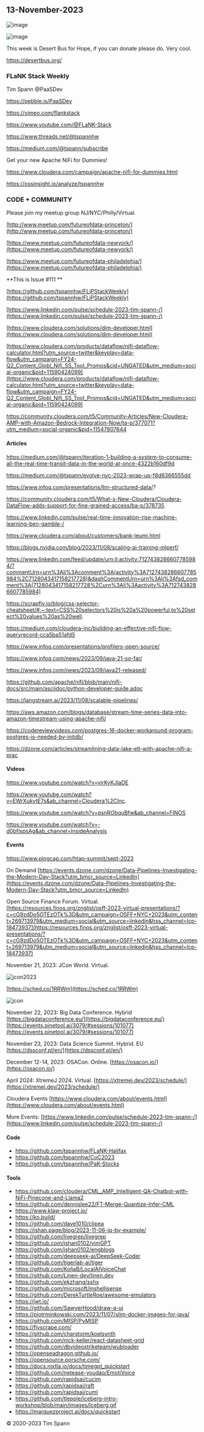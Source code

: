 ## 13-November-2023

![image](https://github.com/tspannhw/FLiPStackWeekly/assets/18673814/653bed11-b3af-4adb-917f-000668a15ed7)

![image](https://github.com/tspannhw/FLiPStackWeekly/assets/18673814/81ab7bb7-903e-4708-9c7b-4633eed09c25)


This week is Desert Bus for Hope, if you can donate please do.   Very cool.

https://desertbus.org/


### FLaNK Stack Weekly


Tim Spann @PaaSDev

https://pebble.is/PaaSDev

https://vimeo.com/flankstack

https://www.youtube.com/@FLaNK-Stack

https://www.threads.net/@tspannhw

https://medium.com/@tspann/subscribe

Get your new Apache NiFi for Dummies!

https://www.cloudera.com/campaign/apache-nifi-for-dummies.html

https://ossinsight.io/analyze/tspannhw



### CODE + COMMUNITY

Please join my meetup group NJ/NYC/Philly/Virtual. 

[http://www.meetup.com/futureofdata-princeton/](http://www.meetup.com/futureofdata-princeton/)

[https://www.meetup.com/futureofdata-newyork/](https://www.meetup.com/futureofdata-newyork/)

[https://www.meetup.com/futureofdata-philadelphia/](https://www.meetup.com/futureofdata-philadelphia/)


**This is Issue #111 **

[https://github.com/tspannhw/FLiPStackWeekly](https://github.com/tspannhw/FLiPStackWeekly)

[https://www.linkedin.com/pulse/schedule-2023-tim-spann-/](https://www.linkedin.com/pulse/schedule-2023-tim-spann-/)

[https://www.cloudera.com/solutions/dim-developer.html](https://www.cloudera.com/solutions/dim-developer.html)

[https://www.cloudera.com/products/dataflow/nifi-dataflow-calculator.html?utm_source=twitter&keyplay=data-flow&utm_campaign=FY24-Q2_Content_Globl_Nifi_SS_Tool_Promos&cid=UNGATED&utm_medium=social-organic&pid=11590424099](https://www.cloudera.com/products/dataflow/nifi-dataflow-calculator.html?utm_source=twitter&keyplay=data-flow&utm_campaign=FY24-Q2_Content_Globl_Nifi_SS_Tool_Promos&cid=UNGATED&utm_medium=social-organic&pid=11590424099)

[https://community.cloudera.com/t5/Community-Articles/New-Cloudera-AMP-with-Amazon-Bedrock-Integration-Now/ta-p/377071?utm_medium=social-organic&pid=11547807644
](https://community.cloudera.com/t5/Community-Articles/New-Cloudera-AMP-with-Amazon-Bedrock-Integration-Now/ta-p/377071?utm_medium=social-organic&pid=11547807644)


#### Articles

https://medium.com/@tspann/iteration-1-building-a-system-to-consume-all-the-real-time-transit-data-in-the-world-at-once-4322b160df9d

https://medium.com/@tspann/evolve-nyc-2023-wrap-up-f8d6366555dd

https://www.infoq.com/presentations/llm-structured-data/?

https://community.cloudera.com/t5/What-s-New-Cloudera/Cloudera-DataFlow-adds-support-for-fine-grained-access/ba-p/378735

https://www.linkedin.com/pulse/real-time-innovation-rise-machine-learning-ben-gamble-/

https://www.cloudera.com/about/customers/bank-leumi.html

https://blogs.nvidia.com/blog/2023/11/08/scaling-ai-training-mlperf/


https://www.linkedin.com/feed/update/urn:li:activity:7127438286607785984/?commentUrn=urn%3Ali%3Acomment%3A(activity%3A7127438286607785984%2C7128043417158217728)&dashCommentUrn=urn%3Ali%3Afsd_comment%3A(7128043417158217728%2Curn%3Ali%3Aactivity%3A7127438286607785984)

https://scrapfly.io/blog/css-selector-cheatsheet/#:~:text=CSS%20selectors%20is%20a%20powerful,to%20select%20values%20as%20well.

https://medium.com/cloudera-inc/building-an-effective-nifi-flow-queryrecord-cca5ba51afd5

https://www.infoq.com/presentations/profilers-open-source/

https://www.infoq.com/news/2023/09/java-21-so-far/

https://www.infoq.com/news/2023/09/java21-released/

https://github.com/apache/nifi/blob/main/nifi-docs/src/main/asciidoc/python-developer-guide.adoc

https://langstream.ai/2023/11/08/scalable-pipelines/

https://aws.amazon.com/blogs/database/stream-time-series-data-into-amazon-timestream-using-apache-nifi/

https://codereviewvideos.com/postgres-16-docker-workaround-program-postgres-is-needed-by-initdb/

 https://dzone.com/articles/streamlining-data-lake-etl-with-apache-nifi-a-prac

 

#### Videos


https://www.youtube.com/watch?v=virKyKJlaDE

https://www.youtube.com/watch?v=EWrXukytE7s&ab_channel=Cloudera%2CInc.

https://www.youtube.com/watch?v=psnRObquBfw&ab_channel=FINOS

https://www.youtube.com/watch?v=-d0bfispsAg&ab_channel=InsideAnalysis



#### Events


https://www.pingcap.com/htap-summit/sept-2023


On Demand
[https://events.dzone.com/dzone/Data-Pipelines-Investigating-the-Modern-Day-Stack?utm_bmcr_source=LinkedIn](https://events.dzone.com/dzone/Data-Pipelines-Investigating-the-Modern-Day-Stack?utm_bmcr_source=LinkedIn)

Open Source Finance Forum.  Virtual.
[https://resources.finos.org/znglist/osff-2023-virtual-presentations/?c=cG9zdDo5OTEzOTk%3D&utm_campaign=OSFF+NYC+2023&utm_content=269713979&utm_medium=social&utm_source=linkedin&hss_channel=lcp-18473937](https://resources.finos.org/znglist/osff-2023-virtual-presentations/?c=cG9zdDo5OTEzOTk%3D&utm_campaign=OSFF+NYC+2023&utm_content=269713979&utm_medium=social&utm_source=linkedin&hss_channel=lcp-18473937)

November 21, 2023: JCon World. Virtual.

![jcon2023](https://github.com/tspannhw/FLiPStackWeekly/blob/main/images/Timothy%20Spann%20-%20Continuous%20SQL%20with%20Kafka%20and%20Flink.png?raw=true)

[https://sched.co/1RRWm](https://sched.co/1RRWm)

![jcon](https://github.com/tspannhw/FLiPStackWeekly/blob/main/images/JCON_WORLD_2023_Logo.png?raw=true)


November 22, 2023: Big Data Conference.   Hybrid  
[https://bigdataconference.eu/](https://bigdataconference.eu/)
[https://events.pinetool.ai/3079/#sessions/101077](https://events.pinetool.ai/3079/#sessions/101077)

November 23, 2023:  Data Science Summit.  Hybrid. EU
[https://dssconf.pl/en/](https://dssconf.pl/en/)

December 12-14, 2023:  OSACon.   Online.
[https://osacon.io/](https://osacon.io/)

April 2024: XtremeJ 2024. Virtual.
[https://xtremej.dev/2023/schedule/](https://xtremej.dev/2023/schedule/)


Cloudera Events
[https://www.cloudera.com/about/events.html](https://www.cloudera.com/about/events.html)

More Events:
[https://www.linkedin.com/pulse/schedule-2023-tim-spann-/](https://www.linkedin.com/pulse/schedule-2023-tim-spann-/)


#### Code

* https://github.com/tspannhw/FLaNK-Halifax
* https://github.com/tspannhw/CoC2023
* https://github.com/tspannhw/PaK-Stocks

  

#### Tools

* https://github.com/cloudera/CML_AMP_Intelligent-QA-Chatbot-with-NiFi-Pinecone-and-Llama2
* https://github.com/dennislee22/FT-Merge-Quantize-Infer-CML
* https://www.klaw-project.io/
* https://ko.build/
* https://github.com/dave1010/clipea
* https://ishan.page/blog/2023-11-06-jq-by-example/
* https://github.com/livegrep/livegrep
* https://github.com/ishan0102/vimGPT
* https://github.com/ishan0102/engblogs
* https://github.com/deepseek-ai/DeepSeek-Coder
* https://github.com/tigerlab-ai/tiger
* https://github.com/KoljaB/LocalAIVoiceChat
* https://github.com/Linen-dev/linen.dev
* https://github.com/ekzhang/sshx
* https://github.com/microsoft/inshellisense
* https://github.com/DerekTurtleRoe/awesome-emulators
* https://jwt.io/
* https://github.com/SawyerHood/draw-a-ui
* https://piotrminkowski.com/2023/11/07/slim-docker-images-for-java/
* https://github.com/MISP/PyMISP
* https://flyscrape.com/
* https://github.com/charstorm/koelsynth
* https://github.com/nick-keller/react-datasheet-grid
* https://github.com/dbvideostriketeam/wubloader
* https://openseadragon.github.io/
* https://opensource.porsche.com/
* https://docs.nixtla.io/docs/timegpt_quickstart
* https://github.com/netease-youdao/EmotiVoice
* https://github.com/rapidsai/cucim
* https://github.com/rapidsai/raft
* https://github.com/rapidsai/cuml
* https://github.com/tlepple/iceberg-intro-workshop/blob/main/images/Iceberg.gif
* https://marquezproject.ai/docs/quickstart



&copy; 2020-2023 Tim Spann
